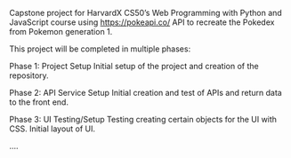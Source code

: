 Capstone project for HarvardX CS50’s Web Programming with Python and JavaScript course using https://pokeapi.co/ API to recreate the Pokedex from Pokemon generation 1.

This project will be completed in multiple phases:

Phase 1: Project Setup
  Initial setup of the project and creation of the repository.

Phase 2: API Service Setup
  Initial creation and test of APIs and return data to the front end.

Phase 3: UI Testing/Setup
  Testing creating certain objects for the UI with CSS. Initial layout of UI.

  ....
  
